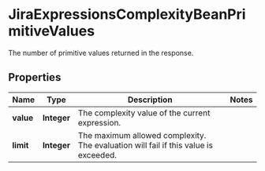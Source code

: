 

# JiraExpressionsComplexityBeanPrimitiveValues

The number of primitive values returned in the response.

## Properties

| Name | Type | Description | Notes |
|------------ | ------------- | ------------- | -------------|
|**value** | **Integer** | The complexity value of the current expression. |  |
|**limit** | **Integer** | The maximum allowed complexity. The evaluation will fail if this value is exceeded. |  |



